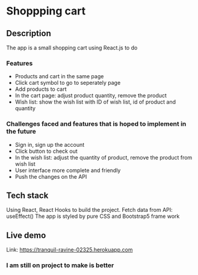 # Shoppping cart

## Description

The app is a small shopping cart using React.js to do

### Features

- Products and cart in the same page
- Click cart symbol to go to seperately page
- Add products to cart
- In the cart page: adjust product quantity, remove the product
- Wish list: show the wish list with ID of wish list, id of product and quantity

### Challenges faced and features that is hoped to implement in the future

- Sign in, sign up the account
- Click button to check out
- In the wish list: adjust the quantity of product, remove the product from wish list
- User interface more complete and friendly
- Push the changes on the API

## Tech stack

Using React, React Hooks to build the project.
Fetch data from API: useEffect()
The app is styled by pure CSS and Bootstrap5 frame work

## Live demo

Link: https://tranquil-ravine-02325.herokuapp.com

### I am still on project to make is better 
